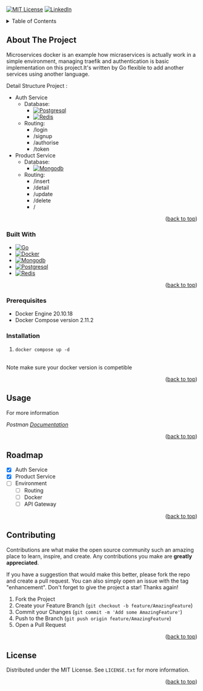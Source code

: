 <a name="readme-top"></a>

[![MIT License][license-shield]][license-url]
[![LinkedIn][linkedin-shield]][linkedin-url]

<!-- TABLE OF CONTENTS -->
<details>
  <summary>Table of Contents</summary>
  <ol>
    <li>
      <a href="#about-the-project">About The Project</a>
      <ul>
        <li><a href="#built-with">Built With</a></li>
      </ul>
    </li>
    <li><a href="#prerequisites">Prerequisites</a></li>
    <li><a href="#installation">Installation</a></li>
    <li><a href="#usage">Usage</a></li>
    <li><a href="#roadmap">Roadmap</a></li>
    <li><a href="#contributing">Contributing</a></li>
    <li><a href="#license">License</a></li>
  </ol>
</details>



<!-- ABOUT THE PROJECT -->
## About The Project

Microservices docker is an example how micraservices is actually work in a simple environment, managing traefik and authentication is basic implementation on this project.It's written by Go flexible to add another services using another language. 

Detail Structure Project :
* Auth Service
  * Database:
    * [![Postgresql][Postgresql.com]][Postgresql-url]
    * [![Redis][Redis.com]][Redis-url]
  * Routing:
    * /login
    * /signup
    * /authorise
    * /token
* Product Service
  * Database:
    * [![Mongodb][Mongodb.com]][Mongodb-url]
  * Routing:
    * /insert
    * /detail
    * /update
    * /delete
    * /

<p align="right">(<a href="#readme-top">back to top</a>)</p>



### Built With

* [![Go][Go.com]][Go-url]
* [![Docker][Docker.com]][Docker-url]
* [![Mongodb][Mongodb.com]][Mongodb-url]
* [![Postgresql][Postgresql.com]][Postgresql-url]
* [![Redis][Redis.com]][Redis-url]


<p align="right">(<a href="#readme-top">back to top</a>)</p>

### Prerequisites
* Docker Engine 20.10.18
* Docker Compose version 2.11.2

### Installation
1. ```docker compose up -d```
<br />
Note make sure your docker version is competible
<p align="right">(<a href="#readme-top">back to top</a>)</p>



<!-- USAGE EXAMPLES -->
## Usage

For more information 

_Postman [Documentation](https://www.postman.com/belivine/workspace/microservices-docker)_

<p align="right">(<a href="#readme-top">back to top</a>)</p>



<!-- ROADMAP -->
## Roadmap

- [x] Auth Service
- [x] Product Service
- [ ] Environment
    - [ ] Routing
    - [ ] Docker
    - [ ] API Gateway

<p align="right">(<a href="#readme-top">back to top</a>)</p>



<!-- CONTRIBUTING -->
## Contributing

Contributions are what make the open source community such an amazing place to learn, inspire, and create. Any contributions you make are **greatly appreciated**.

If you have a suggestion that would make this better, please fork the repo and create a pull request. You can also simply open an issue with the tag "enhancement".
Don't forget to give the project a star! Thanks again!

1. Fork the Project
2. Create your Feature Branch (`git checkout -b feature/AmazingFeature`)
3. Commit your Changes (`git commit -m 'Add some AmazingFeature'`)
4. Push to the Branch (`git push origin feature/AmazingFeature`)
5. Open a Pull Request

<p align="right">(<a href="#readme-top">back to top</a>)</p>


<!-- LICENSE -->
## License

Distributed under the MIT License. See `LICENSE.txt` for more information.

<p align="right">(<a href="#readme-top">back to top</a>)</p>

<!-- MARKDOWN LINKS & IMAGES -->
<!-- https://www.markdownguide.org/basic-syntax/#reference-style-links -->
[license-shield]: https://img.shields.io/github/license/briankliwon/microservices-docker
[license-url]: https://github.com/briankliwon/microservices-docker/blob/master/LICENSE
[linkedin-shield]: https://img.shields.io/badge/-LinkedIn-black.svg?style=flat&logo=linkedin&colorB=555
[linkedin-url]: https://www.linkedin.com/in/muhammad-saiful-abdulah-079545186/
[Design-url]:https://www.figma.com/file/JrLuk8F8CwUI7QUBTkSh3G/Microservices-Docker?node-id=0%3A1
[product-screenshot]: images/screenshot.png
[GO.com]:https://img.shields.io/badge/GO%201.19-0769AD?style=flat&logo=go&logoColor=white
[GO-Url]:https://go.dev/
[Docker.com]:https://img.shields.io/badge/docker-003f8c?style=flat&logo=docker&logoColor=white
[Docker-Url]:https://www.docker.com/
[Mongodb.com]:https://img.shields.io/badge/mongodb-116149?style=flat&logo=mongodb&logoColor=white
[Mongodb-Url]:https://www.mongodb.com/
[Postgresql.com]:https://img.shields.io/badge/postgresql-32658f?style=flat&logo=postgresql&logoColor=white
[Postgresql-Url]:https://www.postgresql.org/
[Redis.com]:https://img.shields.io/badge/redis-d82c20?style=flat&logo=redis&logoColor=white
[Redis-Url]:https://redis.io/

